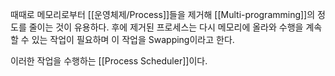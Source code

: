 
때때로 메모리로부터 [[운영체제/Process]]들을 제거해 [[Multi-programming]]의 정도를 줄이는 것이 유용하다. 후에 제거된 프로세스는 다시 메모리에 올라와 수행을 계속할 수 있는 작업이 필요하며
이 작업을 Swapping이라고 한다. 

이러한 작업을 수행하는 [[Process Scheduler]]이다.